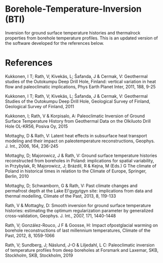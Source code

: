 # Borehole-Temperature-Inversion (BTI) 
Inversion for ground surface temperature histories and thermalrock properties from borehole temperature profiles. This is an
updated version of the software developed for the references below. 

# References 
Kukkonen, I T; Rath, V; Kivekäs, L; Šafanda, J & Cermak, V: Geothermal studies of the Outokumpu Deep Drill Hole, Finland: vertical
variation in heat flow and paleoclimatic implications, Phys Earth Planet Inter, 2011, 188, 9-25

Kukkonen, I T; Rath, V; Kivekäs, L; Šafanda, J & Cermak, V: Geothermal Studies of the Outokumpu Deep Drill Hole, Geological Survey
of Finland, Geological Survey of Finland, 2011 

Kukkonen, I; Rath, V & Korpisalo, A: Paleoclimatic Inversion of Ground Surface Temperature History from Geothermal Data on the
Olkiluoto Drill Hole OL-KR56, Posiva Oy, 2015 

Mottaghy, D & Rath, V: Latent heat effects in subsurface heat transport modeling and their impact on paleotemperature
reconstructions, Geophys. J. Int., 2006, 164, 236-245 

Mottaghy, D; Majorowicz, J & Rath, V: Ground surface temperature histories reconstructed from boreholes in Poland: implications
for spatial variability, in Przybylak, R; Majorowicz, J; Brázdil, R & Kejna, M (Eds.) G The climate of Poland in historical times in relation to the Climate of Europe, Springer, Berlin, 2010 

Mottaghy, D; Schwamborn, G & Rath, V: Past climate changes and permafrost depth at the Lake El'gygytgyn site: implications from
data and thermal modelling, Climate of the Past, 2013, 8, 119-133 

Rath, V & Mottaghy, D: Smooth inversion for ground surface temperature histories: estimating the optimum regularization
parameter by generalized cross-validation, Geophys. J. Int., 2007, 171, 1440-1448 

Rath, V; González-Rouco, J F & Goosse, H: Impact ofpostglacial warming on borehole reconstructions of last millennium
temperatures, Climate of the Past, 2012, 8, 1059-1066 

Rath, V; Sundberg, J; Näslund, J-O & Liljedahl, L C: Paleoclimatic inversion of temperature profiles from deep boreholes at Forsmark and Laxemar, SKB, Stockholm, SKB, Stockholm, 2019
